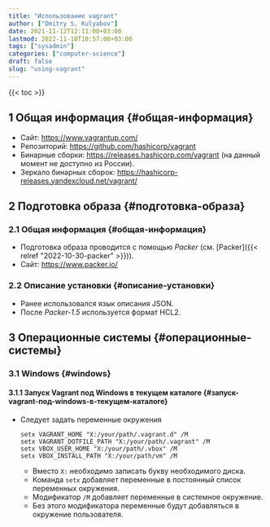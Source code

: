 ```yaml
---
title: "Использование vagrant"
author: ["Dmitry S. Kulyabov"]
date: 2021-11-12T12:11:00+03:00
lastmod: 2022-11-10T10:57:00+03:00
tags: ["sysadmin"]
categories: ["computer-science"]
draft: false
slug: "using-vagrant"
---
```


<!--more-->

{{< toc >}}


## <span class="section-num">1</span> Общая информация {#общая-информация}

-   Сайт: <https://www.vagrantup.com/>
-   Репозиторий: <https://github.com/hashicorp/vagrant>
-   Бинарные сборки: <https://releases.hashicorp.com/vagrant> (на данный момент не доступно из России).
-   Зеркало бинарных сборок: <https://hashicorp-releases.yandexcloud.net/vagrant/>


## <span class="section-num">2</span> Подготовка образа {#подготовка-образа}


### <span class="section-num">2.1</span> Общая информация {#общая-информация}

-   Подготовка образа проводится с помощью _Packer_ (см. [Packer]({{< relref "2022-10-30-packer" >}})).
-   Сайт: <https://www.packer.io/>


### <span class="section-num">2.2</span> Описание установки {#описание-установки}

-   Ранее использовался язык описания JSON.
-   После _Packer-1.5_ используется формат HCL2.


## <span class="section-num">3</span> Операционные системы {#операционные-системы}


### <span class="section-num">3.1</span> Windows {#windows}


#### <span class="section-num">3.1.1</span> Запуск Vagrant под Windows в текущем каталоге {#запуск-vagrant-под-windows-в-текущем-каталоге}

-   Следует задать переменные окружения
    ```shell
    setx VAGRANT_HOME "X:/your/path/.vagrant.d" /M
    setx VAGRANT_DOTFILE_PATH "X:/your/path/.vagrant" /M
    setx VBOX_USER_HOME "X:/your/path/.vbox" /M
    setx VBOX_INSTALL_PATH "X:/your/path/vm" /M
    ```

    -   Вместо `X:` необходимо записать букву необходимого диска.
    -   Команда `setx` добавляет переменные в постоянный список переменных окружения.
    -   Модификатор `/M` добавляет переменные в системное окружение.
    -   Без этого модификатора переменные будут добавляться в окружение пользователя.
